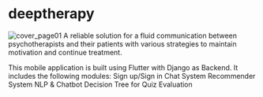 # deeptherapy
![cover_page01](https://user-images.githubusercontent.com/47258547/200143069-7052fa30-9da8-4f79-af7d-3a06984a918c.png)
A reliable solution for a fluid communication between psychotherapists and their patients with various strategies to maintain motivation and continue treatment.

This mobile application is built using Flutter with Django as Backend. 
It includes the following modules:
Sign up/Sign in
Chat System
Recommender System
NLP & Chatbot
Decision Tree for Quiz Evaluation
